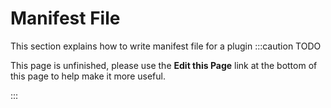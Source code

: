 Manifest File
=============
This section explains how to write manifest file for a plugin
:::caution TODO

This page is unfinished, please use the **Edit this Page** link at the bottom of this page to help make it more useful.

:::
